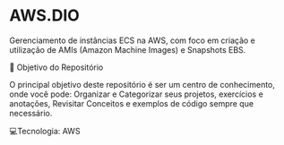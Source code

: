 # AWS.DIO
Gerenciamento de instâncias ECS na AWS, com foco em criação e utilização de AMIs (Amazon Machine Images) e Snapshots EBS.

🎯 Objetivo do Repositório

O principal objetivo deste repositório é ser um centro de conhecimento, onde você pode: Organizar e Categorizar seus projetos, exercícios e anotações, Revisitar Conceitos e exemplos de código sempre que necessário.

💻Tecnologia: AWS

